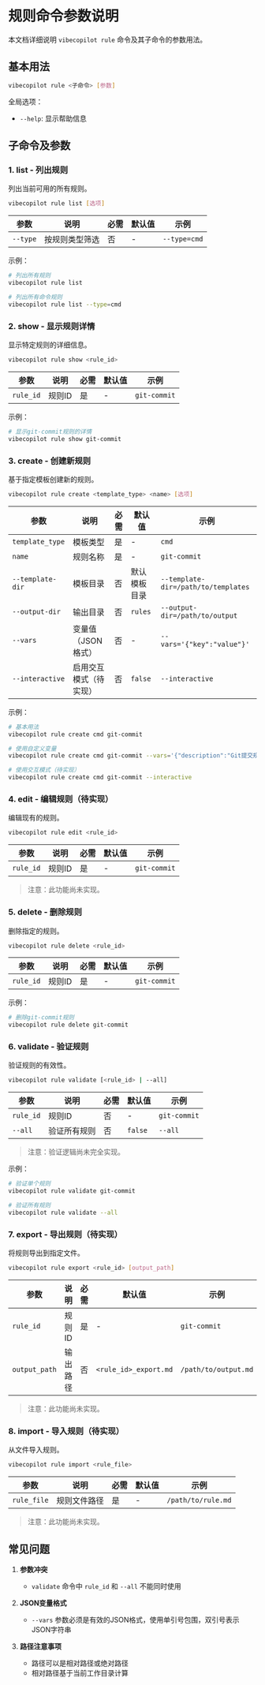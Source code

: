 # 规则命令参数说明

本文档详细说明 `vibecopilot rule` 命令及其子命令的参数用法。

## 基本用法

```bash
vibecopilot rule <子命令> [参数]
```

全局选项：

- `--help`: 显示帮助信息

## 子命令及参数

### 1. list - 列出规则

列出当前可用的所有规则。

```bash
vibecopilot rule list [选项]
```

| 参数     | 说明         | 必需 | 默认值 | 示例                       |
|----------|--------------|------|--------|----------------------------|
| `--type` | 按规则类型筛选 | 否   | -      | `--type=cmd`              |

示例：

```bash
# 列出所有规则
vibecopilot rule list

# 列出所有命令规则
vibecopilot rule list --type=cmd
```

### 2. show - 显示规则详情

显示特定规则的详细信息。

```bash
vibecopilot rule show <rule_id>
```

| 参数      | 说明   | 必需 | 默认值 | 示例             |
|-----------|--------|------|--------|------------------|
| `rule_id` | 规则ID | 是   | -      | `git-commit`     |

示例：

```bash
# 显示git-commit规则的详情
vibecopilot rule show git-commit
```

### 3. create - 创建新规则

基于指定模板创建新的规则。

```bash
vibecopilot rule create <template_type> <name> [选项]
```

| 参数             | 说明                     | 必需 | 默认值       | 示例                                |
|------------------|--------------------------|------|--------------|-------------------------------------|
| `template_type`  | 模板类型                 | 是   | -            | `cmd`                               |
| `name`           | 规则名称                 | 是   | -            | `git-commit`                        |
| `--template-dir` | 模板目录                 | 否   | 默认模板目录 | `--template-dir=/path/to/templates` |
| `--output-dir`   | 输出目录                 | 否   | `rules`      | `--output-dir=/path/to/output`      |
| `--vars`         | 变量值（JSON格式）       | 否   | -            | `--vars='{"key":"value"}'`          |
| `--interactive`  | 启用交互模式（待实现）   | 否   | `false`      | `--interactive`                     |

示例：

```bash
# 基本用法
vibecopilot rule create cmd git-commit

# 使用自定义变量
vibecopilot rule create cmd git-commit --vars='{"description":"Git提交规范","priority":"high"}'

# 使用交互模式（待实现）
vibecopilot rule create cmd git-commit --interactive
```

### 4. edit - 编辑规则（待实现）

编辑现有的规则。

```bash
vibecopilot rule edit <rule_id>
```

| 参数      | 说明   | 必需 | 默认值 | 示例           |
|-----------|--------|------|--------|----------------|
| `rule_id` | 规则ID | 是   | -      | `git-commit`   |

> 注意：此功能尚未实现。

### 5. delete - 删除规则

删除指定的规则。

```bash
vibecopilot rule delete <rule_id>
```

| 参数      | 说明   | 必需 | 默认值 | 示例           |
|-----------|--------|------|--------|----------------|
| `rule_id` | 规则ID | 是   | -      | `git-commit`   |

示例：

```bash
# 删除git-commit规则
vibecopilot rule delete git-commit
```

### 6. validate - 验证规则

验证规则的有效性。

```bash
vibecopilot rule validate [<rule_id> | --all]
```

| 参数      | 说明         | 必需 | 默认值 | 示例          |
|-----------|--------------|------|--------|---------------|
| `rule_id` | 规则ID       | 否   | -      | `git-commit`  |
| `--all`   | 验证所有规则 | 否   | `false`| `--all`       |

> 注意：验证逻辑尚未完全实现。

示例：

```bash
# 验证单个规则
vibecopilot rule validate git-commit

# 验证所有规则
vibecopilot rule validate --all
```

### 7. export - 导出规则（待实现）

将规则导出到指定文件。

```bash
vibecopilot rule export <rule_id> [output_path]
```

| 参数          | 说明     | 必需 | 默认值                | 示例                    |
|---------------|----------|------|------------------------|-----------------------|
| `rule_id`     | 规则ID   | 是   | -                      | `git-commit`           |
| `output_path` | 输出路径 | 否   | `<rule_id>_export.md`  | `/path/to/output.md`   |

> 注意：此功能尚未实现。

### 8. import - 导入规则（待实现）

从文件导入规则。

```bash
vibecopilot rule import <rule_file>
```

| 参数        | 说明       | 必需 | 默认值 | 示例                 |
|-------------|------------|------|--------|----------------------|
| `rule_file` | 规则文件路径 | 是   | -      | `/path/to/rule.md`   |

> 注意：此功能尚未实现。

## 常见问题

1. **参数冲突**
   - `validate` 命令中 `rule_id` 和 `--all` 不能同时使用

2. **JSON变量格式**
   - `--vars` 参数必须是有效的JSON格式，使用单引号包围，双引号表示JSON字符串

3. **路径注意事项**
   - 路径可以是相对路径或绝对路径
   - 相对路径基于当前工作目录计算
